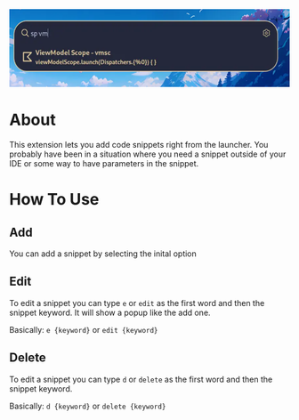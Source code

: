 <div align="center">
  <img src="preview.webp" height="140">
</div>

# About
This extension lets you add code snippets right from the launcher. You probably have been in a situation where you need a snippet outside of your IDE
or some way to have parameters in the snippet.

# How To Use
## Add
You can add a snippet by selecting the inital option

## Edit
To edit a snippet you can type `e` or `edit` as the first word and then the snippet keyword. It will show a popup like the add one.

Basically: `e {keyword}` or `edit {keyword}`

## Delete
To edit a snippet you can type `d` or `delete` as the first word and then the snippet keyword.

Basically: `d {keyword}` or `delete {keyword}`

